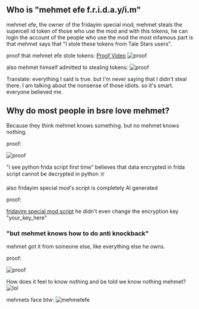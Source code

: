 ## Who is "mehmet efe f.r.i.d.a.y/i.m"

mehmet efe, the owner of the fridayim special mod,
mehmet steals the supercell id token of those who use the mod
and with this tokens, he can login the account of the people who use the mod
the most infamous part is that mehmet says that "I stole these tokens from Tale Stars users".

proof that mehmet efe stole tokens:
[Proof Video](https://vimeo.com/1061349822/bf9ada8ba1?ts=0&share=copy)
![proof](https://github.com/TaleTeam/mehmetefefridayim/blob/main/images/img3.png?raw=true)

also mehmet himself admitted to stealing tokens:
![proof](https://github.com/TaleTeam/mehmetefefridayim/blob/main/images/img2.png?raw=true)

Translate:
everything I said is true.
but I'm never saying that I didn't steal there.
I am talking about the nonsense of those idiots.
so it's smart.
everyone believed me.

## Why do most people in bsre love mehmet?

Because they think mehmet knows something.
but no mehmet knows nothing.

proof:

![proof](https://github.com/TaleTeam/mehmetefefridayim/blob/main/images/img4.png?raw=true)

"i see python frida script first time"
believes that data encrypted in frida script cannot be decrypted in python ☠️

also fridayim special mod's script is completely AI generated

proof:

[fridayim special mod script](https://github.com/TaleTeam/mehmetefefridayim/blob/main/fridayimmodscript.js)
he didn't even change the encryption key "your_key_here"

### "but mehmet knows how to do anti knockback"

mehmet got it from someone else, like everything else he owns.

proof:

![proof](https://github.com/TaleTeam/mehmetefefridayim/blob/main/images/img5.png?raw=true)

How does it feel to know nothing and be told we know nothing mehmet?
![lol](https://github.com/TaleTeam/mehmetefefridayim/blob/main/images/img1.jpg?raw=true)

mehmets face btw:
![mehmetefe](https://github.com/TaleTeam/mehmetefefridayim/blob/main/images/mehmetefe.png?raw=true)
